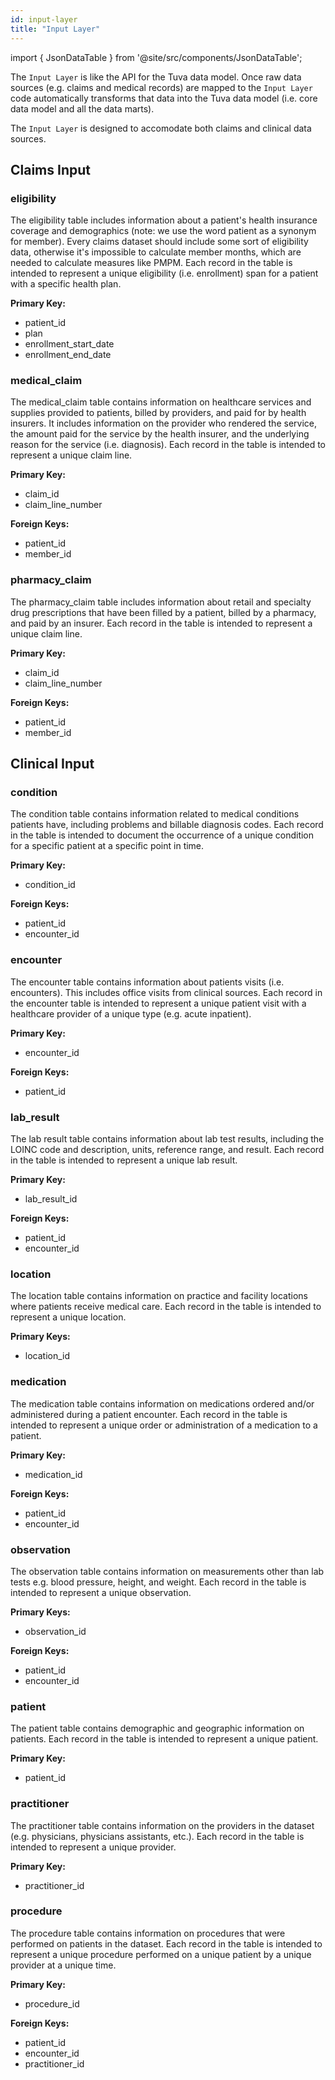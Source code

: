 ```yaml
---
id: input-layer
title: "Input Layer"
---
```


import { JsonDataTable } from '@site/src/components/JsonDataTable';

The `Input Layer` is like the API for the Tuva data model.  Once raw data sources (e.g. claims and medical records) are mapped to the `Input Layer` code automatically transforms that data into the Tuva data model (i.e. core data model and all the data marts).  

The `Input Layer` is designed to accomodate both claims and clinical data sources.

## Claims Input

### eligibility

The eligibility table includes information about a patient's health insurance coverage and demographics (note: we use the word patient as a synonym for member). Every claims dataset should include some sort of eligibility data, otherwise it's impossible to calculate member months, which are needed to calculate measures like PMPM.  Each record in the table is intended to represent a unique eligibility (i.e. enrollment) span for a patient with a specific health plan.

**Primary Key:**
  * patient_id
  * plan
  * enrollment_start_date
  * enrollment_end_date

<JsonDataTable jsonPath="nodes.model\.input_layer\.eligibility.columns" />

### medical_claim

The medical_claim table contains information on healthcare services and supplies provided to patients, billed by providers, and paid for by health insurers. It includes information on the provider who rendered the service, the amount paid for the service by the health insurer, and the underlying reason for the service (i.e. diagnosis).  Each record in the table is intended to represent a unique claim line.

**Primary Key:**
  * claim_id
  * claim_line_number

**Foreign Keys:**
  * patient_id
  * member_id

<JsonDataTable jsonPath="nodes.model\.input_layer\.medical_claim.columns" />

### pharmacy_claim

The pharmacy_claim table includes information about retail and specialty drug prescriptions that have been filled by a patient, billed by a pharmacy, and paid by an insurer.  Each record in the table is intended to represent a unique claim line.

**Primary Key:**
  * claim_id
  * claim_line_number

**Foreign Keys:**
  * patient_id
  * member_id

<JsonDataTable jsonPath="nodes.model\.input_layer\.pharmacy_claim.columns" />

## Clinical Input

### condition

The condition table contains information related to medical conditions patients have, including problems and billable diagnosis codes.  Each record in the table is intended to document the occurrence of a unique condition for a specific patient at a specific point in time.

**Primary Key:**
  * condition_id

**Foreign Keys:**
  * patient_id
  * encounter_id

<JsonDataTable jsonPath="nodes.model\.input_layer\.condition.columns" />

### encounter

The encounter table contains information about patients visits (i.e. encounters).  This includes office visits from clinical sources.  Each record in the encounter table is intended to represent a unique patient visit with a healthcare provider of a unique type (e.g. acute inpatient).

**Primary Key:**
  * encounter_id

**Foreign Keys:**
  * patient_id

<JsonDataTable jsonPath="nodes.model\.input_layer\.encounter.columns" />

### lab_result

The lab result table contains information about lab test results, including the LOINC code and description, units, reference range, and result.  Each record in the table is intended to represent a unique lab result.

**Primary Key:**
  * lab_result_id

**Foreign Keys:**
  * patient_id
  * encounter_id

<JsonDataTable jsonPath="nodes.model\.input_layer\.lab_result.columns" />

### location

The location table contains information on practice and facility locations where patients receive medical care.  Each record in the table is intended to represent a unique location.

**Primary Keys:**
  * location_id

<JsonDataTable jsonPath="nodes.model\.input_layer\.location.columns" />

### medication

The medication table contains information on medications ordered and/or administered during a patient encounter.  Each record in the table is intended to represent a unique order or administration of a medication to a patient.

**Primary Key:**
  * medication_id

**Foreign Keys:**
  * patient_id
  * encounter_id

<JsonDataTable jsonPath="nodes.model\.input_layer\.medication.columns" />

### observation

The observation table contains information on measurements other than lab tests e.g. blood pressure, height, and weight.  Each record in the table is intended to represent a unique observation.

**Primary Keys:**
  * observation_id

**Foreign Keys:**
  * patient_id
  * encounter_id

<JsonDataTable jsonPath="nodes.model\.input_layer\.observation.columns" />

### patient

The patient table contains demographic and geographic information on patients.  Each record in the table is intended to represent a unique patient.

**Primary Key:**
  * patient_id

<JsonDataTable jsonPath="nodes.model\.input_layer\.patient.columns" />

### practitioner

The practitioner table contains information on the providers in the dataset (e.g. physicians, physicians assistants, etc.).  Each record in the table is intended to represent a unique provider.

**Primary Key:**
  * practitioner_id

<JsonDataTable jsonPath="nodes.model\.input_layer\.practitioner.columns" />

### procedure

The procedure table contains information on procedures that were performed on patients in the dataset.  Each record in the table is intended to represent a unique procedure performed on a unique patient by a unique provider at a unique time.

**Primary Key:**
  * procedure_id

**Foreign Keys:**
  * patient_id
  * encounter_id
  * practitioner_id

<JsonDataTable jsonPath="nodes.model\.input_layer\.procedure.columns" />
